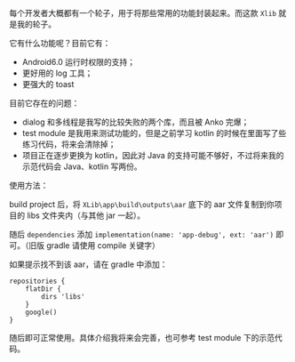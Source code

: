 每个开发者大概都有一个轮子，用于将那些常用的功能封装起来。而这款 `Xlib` 就是我的轮子。

它有什么功能呢？目前它有：

- Android6.0 运行时权限的支持；
- 更好用的 log 工具；
- 更强大的 toast

目前它存在的问题：
- dialog 和多线程是我写的比较失败的两个库，而且被 Anko 完爆；
- test module 是我用来测试功能的，但是之前学习 kotlin 的时候在里面写了些练习代码，将来会清除掉；
- 项目正在逐步更换为 kotlin，因此对 Java 的支持可能不够好，不过将来我的示范代码会 Java、kotlin 写两份。

使用方法：

build project 后，将 `XLib\app\build\outputs\aar` 底下的 aar 文件复制到你项目的 libs 文件夹内（与其他 jar 一起）。

随后 `dependencies` 添加 `implementation(name: 'app-debug', ext: 'aar')` 即可。（旧版 gradle 请使用 compile 关键字）

如果提示找不到该 aar，请在 gradle 中添加：
```
repositories {
    flatDir {
        dirs 'libs'
    }
    google()
}
```

随后即可正常使用。具体介绍我将来会完善，也可参考 test module 下的示范代码。